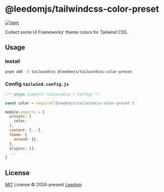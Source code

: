 # @leedomjs/tailwindcss-color-preset

[![npm](https://img.shields.io/npm/v/@leedomjs/tailwindcss-color-preset?color=333&label=)](https://www.npmjs.com/package/@leedomjs/tailwindcss-color-preset)

Collect some UI Frameworks' theme colors for Tailwind CSS.

## Usage

### Install

```bash
pnpm add -D tailwindcss @leedomjs/tailwindcss-color-preset
```

### Config `tailwind.config.js`

```js
/** @type {import('tailwindcss').Config} */

const color = require('@leedomjs/tailwindcss-color-preset')

module.exports = {
  presets: [
    color,
  ],
  content: [...],
  theme: {
    extend: {},
  },
  plugins: [],
  ...
}
```

## License

[MIT](https://github.com/leedomjs/tailwindcss-preset/blob/main/LICENSE) License © 2024-present [Leedom](https://github.com/leedom92)